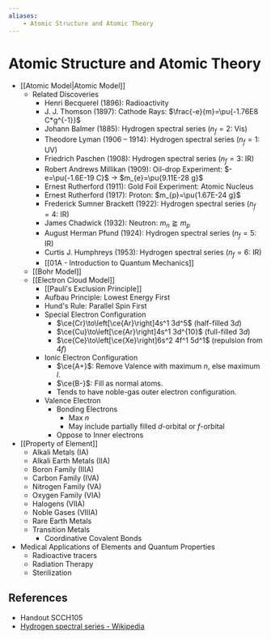 ```yaml
---
aliases:
    - Atomic Structure and Atomic Theory
---
```


# Atomic Structure and Atomic Theory

- [[Atomic Model|Atomic Model]]
    - Related Discoveries
        - Henri Becquerel (1896): Radioactivity
        - J. J. Thomson (1897): Cathode Rays: $\frac{-e}{m}=\pu{-1.76E8 C*g^{-1}}$
        - Johann Balmer (1885): Hydrogen spectral series ($n_f=2$: Vis)
        - Theodore Lyman (1906 – 1914): Hydrogen spectral series ($n_f=1$: UV)
        - Friedrich Paschen (1908): Hydrogen spectral series ($n_f=3$: IR)
        - Robert Andrews Millikan (1909): Oil-drop Experiment: $-e=\pu{-1.6E-19 C}$ → $m_{e}=\pu{9.11E-28 g}$
        - Ernest Rutherford (1911): Gold Foil Experiment: Atomic Nucleus
        - Ernest Rutherford (1917): Proton: $m_{p}=\pu{1.67E-24 g}$
        - Frederick Sumner Brackett (1922): Hydrogen spectral series ($n_f=4$: IR)
        - James Chadwick (1932): Neutron: $m_n\gtrapprox m_p$
        - August Herman Pfund (1924): Hydrogen spectral series ($n_f=5$: IR)
        - Curtis J. Humphreys (1953): Hydrogen spectral series ($n_f=6$: IR)
        - [[01A - Introduction to Quantum Mechanics]]
    - [[Bohr Model]]
    - [[Electron Cloud Model]]
        - [[Pauli's Exclusion Principle]]
        - Aufbau Principle: Lowest Energy First
        - Hund's Rule: Parallel Spin First
        - Special Electron Configuration
            - $\ce{Cr}\to\left[\ce{Ar}\right]4s^1 3d^5$ (half-filled $3d$)
            - $\ce{Cu}\to\left[\ce{Ar}\right]4s^1 3d^{10}$ (full-filled $3d$)
            - $\ce{Ce}\to\left[\ce{Xe}\right]6s^2 4f^1 5d^1$ (repulsion from $4f$)
        - Ionic Electron Configuration
            - $\ce{A+}$: Remove Valence with maximum $n$, else maximum $l$.
            - $\ce{B-}$: Fill as normal atoms.
            - Tends to have noble-gas outer electron configuration.
        - Valence Electron
            - Bonding Electrons
                - Max $n$
                - May include partially filled $d$-orbital or $f$-orbital
            - Oppose to Inner electrons
- [[Property of Element]]
    - Alkali Metals (IA)
    - Alkali Earth Metals (IIA)
    - Boron Family (IIIA)
    - Carbon Family (IVA)
    - Nitrogen Family (VA)
    - Oxygen Family (VIA)
    - Halogens (VIIA)
    - Noble Gases (VIIIA)
    - Rare Earth Metals
    - Transition Metals
        - Coordinative Covalent Bonds
- Medical Applications of Elements and Quantum Properties
    - Radioactive tracers
    - Radiation Therapy
    - Sterilization

## References

- Handout SCCH105
- [Hydrogen spectral series - Wikipedia](https://en.wikipedia.org/wiki/Hydrogen_spectral_series)
